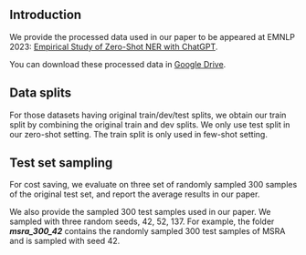 ## Introduction

We provide the processed data used in our paper to be appeared at EMNLP 2023: [Empirical Study of Zero-Shot NER with ChatGPT](https://arxiv.org/abs/2310.10035).

You can download these processed data in [Google Drive](https://drive.google.com/file/d/1OThhbY6IkO1vJuseLijQD5qyUoQ27dJk/view?usp=share_link).

## Data splits

For those datasets having original train/dev/test splits, we obtain our train split by combining the original train and dev splits. We only use test split in our zero-shot setting. The train split is only used in few-shot setting.

## Test set sampling

For cost saving, we evaluate on three set of randomly sampled 300 samples of the original test set, and report the average results in our paper.

We also provide the sampled 300 test samples used in our paper. We sampled with three random seeds, 42, 52, 137. For example, the folder ***msra_300_42*** contains the randomly sampled 300 test samples of MSRA and is sampled with seed 42.
